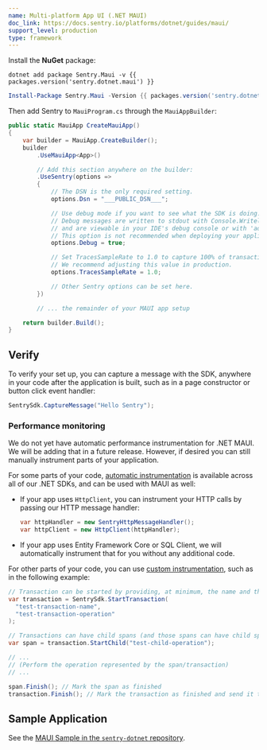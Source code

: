 ```yaml
---
name: Multi-platform App UI (.NET MAUI)
doc_link: https://docs.sentry.io/platforms/dotnet/guides/maui/
support_level: production
type: framework
---
```


Install the **NuGet** package:

```shell {tabTitle:.NET Core CLI}
dotnet add package Sentry.Maui -v {{ packages.version('sentry.dotnet.maui') }}
```

```powershell {tabTitle:Package Manager}
Install-Package Sentry.Maui -Version {{ packages.version('sentry.dotnet.maui') }}
```

Then add Sentry to `MauiProgram.cs` through the `MauiAppBuilder`:

```csharp
public static MauiApp CreateMauiApp()
{
    var builder = MauiApp.CreateBuilder();
    builder
        .UseMauiApp<App>()

        // Add this section anywhere on the builder:
        .UseSentry(options =>
        {
            // The DSN is the only required setting.
            options.Dsn = "___PUBLIC_DSN___";

            // Use debug mode if you want to see what the SDK is doing.
            // Debug messages are written to stdout with Console.Writeline,
            // and are viewable in your IDE's debug console or with 'adb logcat', etc.
            // This option is not recommended when deploying your application.
            options.Debug = true;

            // Set TracesSampleRate to 1.0 to capture 100% of transactions for performance monitoring.
            // We recommend adjusting this value in production.
            options.TracesSampleRate = 1.0;

            // Other Sentry options can be set here.
        })

        // ... the remainder of your MAUI app setup

    return builder.Build();
}
```

## Verify

To verify your set up, you can capture a message with the SDK, anywhere in your code after the application is built, such as in a page constructor or button click event handler:

```csharp
SentrySdk.CaptureMessage("Hello Sentry");
```

### Performance monitoring

We do not yet have automatic performance instrumentation for .NET MAUI.  We will be adding that in a future release.
However, if desired you can still manually instrument parts of your application.

For some parts of your code, [automatic instrumentation](https://docs.sentry.io/platforms/dotnet/guides/maui/performance/instrumentation/automatic-instrumentation/) is available across all of our .NET SDKs, and can be used with MAUI as well:

- If your app uses `HttpClient`, you can instrument your HTTP calls by passing our HTTP message handler:
  ```csharp
  var httpHandler = new SentryHttpMessageHandler();
  var httpClient = new HttpClient(httpHandler);
  ```
- If your app uses Entity Framework Core or SQL Client, we will automatically instrument that for you without any additional code.

For other parts of your code, you can use [custom instrumentation](https://docs.sentry.io/platforms/dotnet/guides/maui/performance/instrumentation/custom-instrumentation/), such as in the following example:

```csharp
// Transaction can be started by providing, at minimum, the name and the operation
var transaction = SentrySdk.StartTransaction(
  "test-transaction-name",
  "test-transaction-operation"
);

// Transactions can have child spans (and those spans can have child spans as well)
var span = transaction.StartChild("test-child-operation");

// ...
// (Perform the operation represented by the span/transaction)
// ...

span.Finish(); // Mark the span as finished
transaction.Finish(); // Mark the transaction as finished and send it to Sentry
```

## Sample Application

See the [MAUI Sample in the `sentry-dotnet` repository](https://github.com/getsentry/sentry-dotnet/tree/main/samples/Sentry.Samples.Maui).
